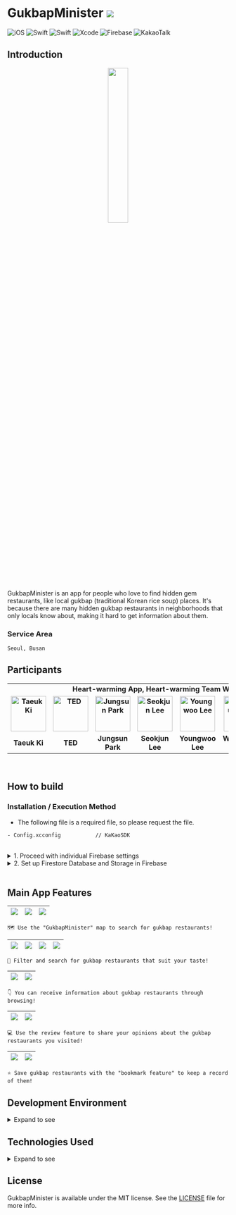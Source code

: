 # GukbapMinister <a href="https://goodvibeminister.notion.site/6ae08866cd284f8a8a467ffb585cdc1a" target="_blank"><img src="https://img.shields.io/badge/Notion-000000?style=flat&logo=Notion&logoColor=white"/></a>
![iOS](https://img.shields.io/badge/iOS-000000?style=for-the-badge&logo=ios&logoColor=white)
![Swift](https://img.shields.io/badge/SwiftUI-0052CC?style=for-the-badge&logo=swift&logoColor=white)
![Swift](https://img.shields.io/badge/swift-F54A2A?style=for-the-badge&logo=swift&logoColor=white)
![Xcode](https://img.shields.io/badge/Xcode-007ACC?style=for-the-badge&logo=Xcode&logoColor=white)
![Firebase](https://img.shields.io/badge/Firebase-039BE5?style=for-the-badge&logo=Firebase&logoColor=white)
![KakaoTalk](https://img.shields.io/badge/kakaotalk-ffcd00.svg?style=for-the-badge&logo=kakaotalk&logoColor=000000)

## **Introduction** 
<p align="center"><img src="https://cdn.discordapp.com/attachments/1063382836410847243/1077854855143624774/Ddukbaegi.boiling.gif" width=30%></p>

GukbapMinister is an app for people who love to find hidden gem restaurants, like local gukbap (traditional Korean rice soup) places.
It's because there are many hidden gukbap restaurants in neighborhoods that only locals know about, making it hard to get information about them.

### **Service Area**

```
Seoul, Busan
```

## **Participants**

<div align="center">
  <table style="font-weight : bold">
      <tr align="center">
          <td colspan="7"> Heart-warming App, Heart-warming Team Work </td>
      </tr>
      <tr>
          <td align="center">
              <a href="https://github.com/KiTaeUk">                 
                  <img alt="Taeuk Ki" src="https://avatars.githubusercontent.com/u/79833715?v=4" width="80" />            
              </a>
          </td>
          <td align="center">
              <a href="https://github.com/teddy5518">                 
                  <img alt="TED" src="https://avatars.githubusercontent.com/u/108975398?v=4" width="80" />            
              </a>
          </td>
          <td align="center">
              <a href="https://github.com/JSPark0099">                 
                  <img alt="Jungsun Park" src="https://avatars.githubusercontent.com/u/91583287?v=4" width="80" />            
              </a>
          </td>
          <td align="center">
              <a href="https://github.com/MartinLeeSJ">                 
                  <img alt="Seokjun Lee" src="https://avatars.githubusercontent.com/u/76909552?v=4" width="80" />            
              </a>
          </td>
          <td align="center">
              <a href="https://github.com/Lee-Youngwoo">                 
                  <img alt="Youngwoo Lee" src="https://avatars.githubusercontent.com/u/114223605?v=4" width="80" />            
              </a>
          </td>
          <td align="center">
              <a href="https://github.com/whl0526">                 
                  <img alt="Wonhyung Lee" src="https://avatars.githubusercontent.com/u/67450169?v=4" width="80" />            
              </a>
          </td>
          <td align="center">
              <a href="https://github.com/angry-dev">                 
                  <img alt="Hyesung Jeon" src="https://avatars.githubusercontent.com/u/98198645?v=4" width="80" />            
              </a>
          </td>
      </tr>
      <tr>
          <td align="center">Taeuk Ki</td>
          <td align="center">TED</td>
          <td align="center">Jungsun Park</td>
          <td align="center">Seokjun Lee</td>
          <td align="center">Youngwoo Lee</td>
          <td align="center">Wonhyung Lee</td>
          <td align="center">Hyesung Jeon</td>
  </table>
</div>
<br>

## How to build

### Installation / Execution Method

* The following file is a required file, so please request the file.

```
- Config.xcconfig           // KaKaoSDK
```

<br>
<details>
<summary>1. Proceed with individual Firebase settings</summary>
<div markdown="1">

Please set only the necessary targets.

```
* Bundle ID: com.GoobVibe.GukbapMinister
```
</div>
</details>

<details>
<summary>2. Set up Firestore Database and Storage in Firebase</summary>
<div markdown="1">

```
* Set security rules to "Start in test mode
```
</div>
</details>
<br>

## **Main App Features**

|<img src="https://user-images.githubusercontent.com/126060711/223663635-efe96a89-bb83-46d7-953b-523d8bbc6bf9.png"></img>|<img src="https://user-images.githubusercontent.com/126060711/223663406-c400d7ff-80d1-43d1-9193-88b94f3bdcbe.png"></img>|<img src="https://user-images.githubusercontent.com/126060711/223663440-653c7566-1f9f-4e69-8861-3cd61df45a5b.png"></img>|
|:-:|:-:|:-:|

```
🗺️ Use the "GukbapMinister" map to search for gukbap restaurants!
```

|<img src="https://user-images.githubusercontent.com/126060711/223663366-085787b4-37e4-4947-a15a-a48cca73085a.png"></img>|<img src="https://user-images.githubusercontent.com/126060711/223664240-0bb7afb2-82a6-4c33-8471-802d629f805c.png"></img>|<img src="https://user-images.githubusercontent.com/126060711/223664128-c9525904-02a8-4bdc-931b-12ecab7f824a.png"></img>|<img src="https://user-images.githubusercontent.com/126060711/223664143-7763f739-974f-40d8-946a-145dd5506a06.png"></img>|
|:-:|:-:|:-:|:-:|

```
🔎 Filter and search for gukbap restaurants that suit your taste!
```

|<img src="https://user-images.githubusercontent.com/126060711/223664386-5e0109d1-70ed-4668-a5c3-815a3b423982.png"></img>|<img src="https://user-images.githubusercontent.com/126060711/223664403-5bac5835-187f-48ce-b39f-4c7251db1f4c.png"></img>|
|:-:|:-:|

```
👇 You can receive information about gukbap restaurants through browsing! 
```

|<img src="https://user-images.githubusercontent.com/126060711/223664472-91d059fb-bbd3-4d72-933e-79cf9a3effc1.png"></img>|<img src="https://user-images.githubusercontent.com/126060711/223664500-6b529517-0db5-483e-a87b-229985992264.png"></img>|
|:-:|:-:|
```
💻 Use the review feature to share your opinions about the gukbap restaurants you visited!
```

|<img src="https://user-images.githubusercontent.com/126060711/223664556-97421fd7-a04c-4791-adbd-a243d7b570ce.png"></img>|<img src="https://user-images.githubusercontent.com/126060711/223664568-b7b86f11-2180-4ac9-8b8d-e27a8f4d7a4e.png"></img>|
|:-:|:-:|

```
⭐️ Save gukbap restaurants with the "bookmark feature" to keep a record of them!
```

## Development Environment

<details>
<summary>Expand to see</summary>
<div markdown="1">

- iOS 16.0 or higher
- Xcode 13.0
- iPhone all models 

</div>
</details>

## Technologies Used
<details>
<summary>Expand to see</summary>
<div markdown="1">

- Firebase(Auth, Store, Storage)
- KakaoSDK(Auth)
- Kingfisher

</div>
</details>

## License
GukbapMinister is available under the MIT license. See the [LICENSE](https://github.com/APPSCHOOL1-REPO/finalproject-goodvibe/blob/main/LICENSE) file for more info.
